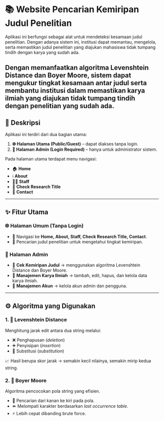 # 📚 Website Pencarian Kemiripan Judul Penelitian

Aplikasi ini berfungsi sebagai alat untuk mendeteksi kesamaan judul penelitian.
Dengan adanya sistem ini, institusi dapat memantau, mengelola, serta memastikan judul penelitian yang diajukan mahasiswa tidak tumpang tindih dengan karya yang sudah ada.

Dengan memanfaatkan algoritma Levenshtein Distance dan Boyer Moore, sistem dapat mengukur tingkat kesamaan antar judul serta membantu institusi dalam memastikan karya ilmiah yang diajukan tidak tumpang tindih dengan penelitian yang sudah ada.
---

## 📝 Deskripsi
Aplikasi ini terdiri dari dua bagian utama:  
1. **🌐 Halaman Utama (Public/Guest)** – dapat diakses tanpa login.  
2. **🔐 Halaman Admin (Login Required)** – hanya untuk administrator sistem.  

Pada halaman utama terdapat menu navigasi:  
- 🏠 **Home**  
- ℹ️ **About**  
- 👨‍🏫 **Staff**  
- 🔎 **Check Research Title**  
- 📩 **Contact**  

---

## ✨ Fitur Utama

### 🌐 Halaman Umum (Tanpa Login)
- 🧭 Navigasi ke **Home, About, Staff, Check Research Title, Contact**.  
- 🔎 Pencarian judul penelitian untuk mengetahui tingkat kemiripan.  

### 🔐 Halaman Admin
- 📝 **Cek Kemiripan Judul** → menggunakan algoritma Levenshtein Distance dan Boyer Moore.  
- 📑 **Manajemen Karya Ilmiah** → tambah, edit, hapus, dan kelola data karya ilmiah.  
- 👥 **Manajemen Akun** → kelola akun admin dan pengguna.  

---

## ⚙️ Algoritma yang Digunakan

### 1. 🔡 Levenshtein Distance
Menghitung jarak edit antara dua string melalui:  
- ❌ Penghapusan (*deletion*)  
- ➕ Penyisipan (*insertion*)  
- 🔄 Substitusi (*substitution*)  

📈 Hasil berupa skor jarak → semakin kecil nilainya, semakin mirip kedua string.

### 2. 📍 Boyer Moore
Algoritma pencocokan pola string yang efisien.  
- 🔎 Pencarian dari kanan ke kiri pada pola.  
- ⏩ Melompati karakter berdasarkan *last occurrence table*.  
- ⚡ Lebih cepat dibanding brute force.  
